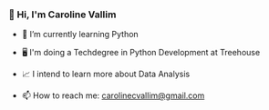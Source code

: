 ### 👋 Hi, I'm Caroline Vallim

- 🌱 I’m currently learning Python
- 🖥️ I'm doing a Techdegree in Python Development at Treehouse
- 📈 I intend to learn more about Data Analysis

- 📫 How to reach me: carolinecvallim@gmail.com
